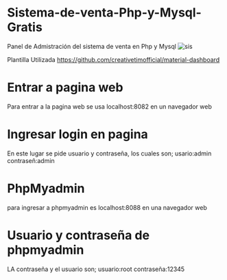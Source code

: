 # Sistema-de-venta-Php-y-Mysql-Gratis
Panel de Admistración del sistema de venta en Php y Mysql
![sis](https://user-images.githubusercontent.com/88554898/128939852-572098b6-762e-4274-96c5-d36966422fff.jpg)

Plantilla Utilizada
https://github.com/creativetimofficial/material-dashboard


# Entrar a pagina web
Para entrar a la pagina web se usa localhost:8082 en un navegador web 
# Ingresar login en pagina
En este lugar se pide usuario y contraseña, los cuales son; usario:admin contraseñ:admin
# PhpMyadmin
para ingresar a phpmyadmin es localhost:8088 en una navegador web
# Usuario y contraseña de phpmyadmin
LA contraseña y el usuario son; usuario:root contraseña:12345
